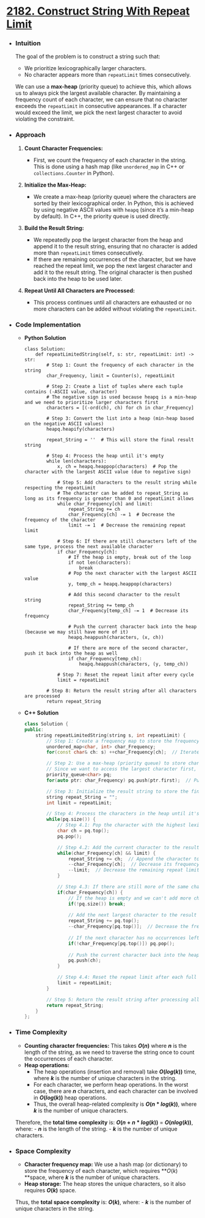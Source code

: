 # [2182. Construct String With Repeat Limit](https://leetcode.com/problems/construct-string-with-repeat-limit?envType=daily-question&envId=2024-12-17)

- ### Intuition
    The goal of the problem is to construct a string such that:
    - We prioritize lexicographically larger characters.
    - No character appears more than `repeatLimit` times consecutively.

    We can use a **max-heap** (priority queue) to achieve this, which allows us to always pick the largest available character. By maintaining a frequency count of each character, we can ensure that no character exceeds the `repeatLimit` in consecutive appearances. If a character would exceed the limit, we pick the next largest character to avoid violating the constraint.

- ### Approach
    1. **Count Character Frequencies:**
        - First, we count the frequency of each character in the string. This is done using a hash map (like `unordered_map` in C++ or `collections.Counter` in Python).

    2. **Initialize the Max-Heap:**
        - We create a max-heap (priority queue) where the characters are sorted by their lexicographical order. In Python, this is achieved by using negative ASCII values with `heapq` (since it’s a min-heap by default). In C++, the priority queue is used directly.
    
    3. **Build the Result String:**
        - We repeatedly pop the largest character from the heap and append it to the result string, ensuring that no character is added more than `repeatLimit` times consecutively.
        - If there are remaining occurrences of the character, but we have reached the repeat limit, we pop the next largest character and add it to the result string. The original character is then pushed back into the heap to be used later.

    4. **Repeat Until All Characters are Processed:**
        - This process continues until all characters are exhausted or no more characters can be added without violating the `repeatLimit`.

- ### Code Implementation
    - **Python Solution**
        ```python3 []
        class Solution:
            def repeatLimitedString(self, s: str, repeatLimit: int) -> str:
                # Step 1: Count the frequency of each character in the string
                char_Frequency, limit = Counter(s), repeatLimit
                
                # Step 2: Create a list of tuples where each tuple contains (-ASCII value, character)
                # The negative sign is used because heapq is a min-heap and we need to prioritize larger characters first
                characters = [(-ord(ch), ch) for ch in char_Frequency]
                
                # Step 3: Convert the list into a heap (min-heap based on the negative ASCII values)
                heapq.heapify(characters)

                repeat_String = ''  # This will store the final result string

                # Step 4: Process the heap until it's empty
                while len(characters):
                    x, ch = heapq.heappop(characters)  # Pop the character with the largest ASCII value (due to negative sign)

                    # Step 5: Add characters to the result string while respecting the repeatLimit
                    # The character can be added to repeat_String as long as its frequency is greater than 0 and repeatLimit allows
                    while char_Frequency[ch] and limit:
                        repeat_String += ch
                        char_Frequency[ch] -= 1  # Decrease the frequency of the character
                        limit -= 1  # Decrease the remaining repeat limit

                    # Step 6: If there are still characters left of the same type, process the next available character
                    if char_Frequency[ch]:
                        # If the heap is empty, break out of the loop
                        if not len(characters):
                            break
                        # Pop the next character with the largest ASCII value
                        y, temp_ch = heapq.heappop(characters)

                        # Add this second character to the result string
                        repeat_String += temp_ch
                        char_Frequency[temp_ch] -= 1  # Decrease its frequency

                        # Push the current character back into the heap (because we may still have more of it)
                        heapq.heappush(characters, (x, ch))
                        
                        # If there are more of the second character, push it back into the heap as well
                        if char_Frequency[temp_ch]:
                            heapq.heappush(characters, (y, temp_ch))

                    # Step 7: Reset the repeat limit after every cycle
                    limit = repeatLimit
                
                # Step 8: Return the result string after all characters are processed
                return repeat_String
        ```
    - **C++ Solution**
        ```cpp []
        class Solution {
        public:
            string repeatLimitedString(string s, int repeatLimit) {
                // Step 1: Create a frequency map to store the frequency of each character in the string
                unordered_map<char, int> char_Frequency;
                for(const char& ch: s) ++char_Frequency[ch];  // Iterate over the string to count character occurrences

                // Step 2: Use a max-heap (priority queue) to store characters based on their frequency.
                // Since we want to access the largest character first, we use a max-heap by default in C++.
                priority_queue<char> pq;
                for(auto ptr: char_Frequency) pq.push(ptr.first);  // Push all characters into the priority queue

                // Step 3: Initialize the result string to store the final output and set the repeat limit.
                string repeat_String = "";
                int limit = repeatLimit;

                // Step 4: Process the characters in the heap until it's empty
                while(pq.size()) {  
                    // Step 4.1: Pop the character with the highest lexicographical value (max-heap behavior)
                    char ch = pq.top(); 
                    pq.pop();

                    // Step 4.2: Add the current character to the result string while respecting the repeat limit
                    while(char_Frequency[ch] && limit) {
                        repeat_String += ch;  // Append the character to the result string
                        --char_Frequency[ch];  // Decrease its frequency
                        --limit;  // Decrease the remaining repeat limit
                    }

                    // Step 4.3: If there are still more of the same character left, push a different character to break the limit
                    if(char_Frequency[ch]) {
                        // If the heap is empty and we can't add more characters, break the loop
                        if(!pq.size()) break;
                        
                        // Add the next largest character to the result string to avoid repeating the same character too many times
                        repeat_String += pq.top(); 
                        --char_Frequency[pq.top()];  // Decrease the frequency of the new character
                        
                        // If the next character has no occurrences left, remove it from the heap
                        if(!char_Frequency[pq.top()]) pq.pop();
                        
                        // Push the current character back into the heap as there are still remaining occurrences of it
                        pq.push(ch);
                    }

                    // Step 4.4: Reset the repeat limit after each full cycle
                    limit = repeatLimit;
                }

                // Step 5: Return the result string after processing all characters
                return repeat_String;
            }
        };
        ```

- ### Time Complexity
    - **Counting character frequencies:** This takes **$O(n)$** where **$n$** is the length of the string, as we need to traverse the string once to count the occurrences of each character.
    - **Heap operations:** 
        - The heap operations (insertion and removal) take **$O(log(k))$** time, where **$k$** is the number of unique characters in the string.
        - For each character, we perform heap operations. In the worst case, there are **$n$** characters, and each character can be involved in **$O(log(k))$** heap operations.
        - Thus, the overall heap-related complexity is **$O(n*log(k))$**, where **$k$** is the number of unique characters.

    Therefore, the **total time complexity** is: **$O(n+n*log(k))$** = **$O(nlog(k))$**, where:
        - **$n$** is the length of the string.
        - **$k$** is the number of unique characters.

- ### Space Complexity
    - **Character frequency map:** We use a hash map (or dictionary) to store the frequency of each character, which requires **$O(k)$ **space, where **$k$** is the number of unique characters.
    - **Heap storage:** The heap stores the unique characters, so it also requires **$O(k)$** space.

    Thus, the **total space complexity** is: **$O(k)$**, where:
        - **$k$** is the number of unique characters in the string.